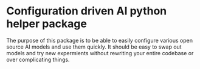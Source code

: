# Configuration driven AI python helper package
The purpose of this package is to be able to easily configure various open source AI models and use them quickly. 
It should be easy to swap out models and try new expermients without rewriting your entire codebase or over complicating things. 
